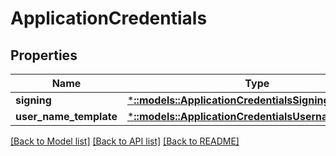 # ApplicationCredentials

## Properties
Name | Type | Description | Notes
------------ | ------------- | ------------- | -------------
**signing** | [***::models::ApplicationCredentialsSigning**](ApplicationCredentialsSigning.md) |  | [optional] 
**user_name_template** | [***::models::ApplicationCredentialsUsernameTemplate**](ApplicationCredentialsUsernameTemplate.md) |  | [optional] 

[[Back to Model list]](../README.md#documentation-for-models) [[Back to API list]](../README.md#documentation-for-api-endpoints) [[Back to README]](../README.md)


